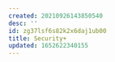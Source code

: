 ```yaml
---
created: 20210926143850540
desc: ''
id: zg37lsf6s82k2x6daj1ub00
title: Security+
updated: 1652622340155
---
```

   
